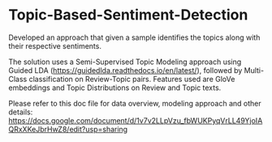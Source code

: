 # Topic-Based-Sentiment-Detection
Developed an approach that given a sample identifies the topics along with their respective sentiments. 

The solution uses a Semi-Supervised Topic Modeling approach using Guided LDA (https://guidedlda.readthedocs.io/en/latest/), followed by Multi-Class classification on Review-Topic pairs. Features used are GloVe embeddings and Topic Distributions on Review and Topic texts.

Please refer to this doc file for data overview, modeling approach and other details: https://docs.google.com/document/d/1v7v2LLpVzu_fbWUKPyqVrLL49YjoIAQRxXKeJbrHwZ8/edit?usp=sharing

